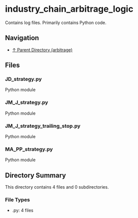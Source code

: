 # industry_chain_arbitrage_logic

Contains log files. Primarily contains Python code.

## Navigation

* [↑ Parent Directory (arbitrage)](../README.md)

## Files

### JD_strategy.py

Python module

### JM_J_strategy.py

Python module

### JM_J_strategy_trailing_stop.py

Python module

### MA_PP_strategy.py

Python module


## Directory Summary

This directory contains 4 files and 0 subdirectories.

### File Types

* .py: 4 files
